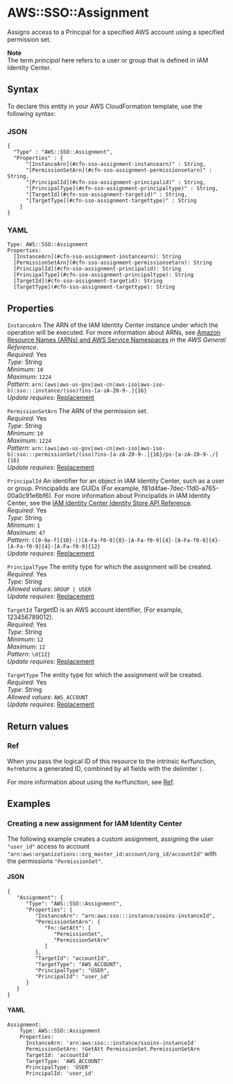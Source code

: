 # AWS::SSO::Assignment<a name="aws-resource-sso-assignment"></a>

Assigns access to a Principal for a specified AWS account using a specified permission set\.

**Note**  
The term *principal* here refers to a user or group that is defined in IAM Identity Center\.

## Syntax<a name="aws-resource-sso-assignment-syntax"></a>

To declare this entity in your AWS CloudFormation template, use the following syntax:

### JSON<a name="aws-resource-sso-assignment-syntax.json"></a>

```
{
  "Type" : "AWS::SSO::Assignment",
  "Properties" : {
      "[InstanceArn](#cfn-sso-assignment-instancearn)" : String,
      "[PermissionSetArn](#cfn-sso-assignment-permissionsetarn)" : String,
      "[PrincipalId](#cfn-sso-assignment-principalid)" : String,
      "[PrincipalType](#cfn-sso-assignment-principaltype)" : String,
      "[TargetId](#cfn-sso-assignment-targetid)" : String,
      "[TargetType](#cfn-sso-assignment-targettype)" : String
    }
}
```

### YAML<a name="aws-resource-sso-assignment-syntax.yaml"></a>

```
Type: AWS::SSO::Assignment
Properties: 
  [InstanceArn](#cfn-sso-assignment-instancearn): String
  [PermissionSetArn](#cfn-sso-assignment-permissionsetarn): String
  [PrincipalId](#cfn-sso-assignment-principalid): String
  [PrincipalType](#cfn-sso-assignment-principaltype): String
  [TargetId](#cfn-sso-assignment-targetid): String
  [TargetType](#cfn-sso-assignment-targettype): String
```

## Properties<a name="aws-resource-sso-assignment-properties"></a>

`InstanceArn`  <a name="cfn-sso-assignment-instancearn"></a>
The ARN of the IAM Identity Center instance under which the operation will be executed\. For more information about ARNs, see [Amazon Resource Names \(ARNs\) and AWS Service Namespaces](https://docs.aws.amazon.com/general/latest/gr/aws-arns-and-namespaces.html) in the *AWS General Reference*\.  
*Required*: Yes  
*Type*: String  
*Minimum*: `10`  
*Maximum*: `1224`  
*Pattern*: `arn:(aws|aws-us-gov|aws-cn|aws-iso|aws-iso-b):sso:::instance/(sso)?ins-[a-zA-Z0-9-.]{16}`  
*Update requires*: [Replacement](https://docs.aws.amazon.com/AWSCloudFormation/latest/UserGuide/using-cfn-updating-stacks-update-behaviors.html#update-replacement)

`PermissionSetArn`  <a name="cfn-sso-assignment-permissionsetarn"></a>
The ARN of the permission set\.  
*Required*: Yes  
*Type*: String  
*Minimum*: `10`  
*Maximum*: `1224`  
*Pattern*: `arn:(aws|aws-us-gov|aws-cn|aws-iso|aws-iso-b):sso:::permissionSet/(sso)?ins-[a-zA-Z0-9-.]{16}/ps-[a-zA-Z0-9-./]{16}`  
*Update requires*: [Replacement](https://docs.aws.amazon.com/AWSCloudFormation/latest/UserGuide/using-cfn-updating-stacks-update-behaviors.html#update-replacement)

`PrincipalId`  <a name="cfn-sso-assignment-principalid"></a>
An identifier for an object in IAM Identity Center, such as a user or group\. PrincipalIds are GUIDs \(For example, f81d4fae\-7dec\-11d0\-a765\-00a0c91e6bf6\)\. For more information about PrincipalIds in IAM Identity Center, see the [IAM Identity Center Identity Store API Reference](/singlesignon/latest/IdentityStoreAPIReference/welcome.html)\.  
*Required*: Yes  
*Type*: String  
*Minimum*: `1`  
*Maximum*: `47`  
*Pattern*: `([0-9a-f]{10}-|)[A-Fa-f0-9]{8}-[A-Fa-f0-9]{4}-[A-Fa-f0-9]{4}-[A-Fa-f0-9]{4}-[A-Fa-f0-9]{12}`  
*Update requires*: [Replacement](https://docs.aws.amazon.com/AWSCloudFormation/latest/UserGuide/using-cfn-updating-stacks-update-behaviors.html#update-replacement)

`PrincipalType`  <a name="cfn-sso-assignment-principaltype"></a>
The entity type for which the assignment will be created\.  
*Required*: Yes  
*Type*: String  
*Allowed values*: `GROUP | USER`  
*Update requires*: [Replacement](https://docs.aws.amazon.com/AWSCloudFormation/latest/UserGuide/using-cfn-updating-stacks-update-behaviors.html#update-replacement)

`TargetId`  <a name="cfn-sso-assignment-targetid"></a>
TargetID is an AWS account identifier, \(For example, 123456789012\)\.  
*Required*: Yes  
*Type*: String  
*Minimum*: `12`  
*Maximum*: `12`  
*Pattern*: `\d{12}`  
*Update requires*: [Replacement](https://docs.aws.amazon.com/AWSCloudFormation/latest/UserGuide/using-cfn-updating-stacks-update-behaviors.html#update-replacement)

`TargetType`  <a name="cfn-sso-assignment-targettype"></a>
The entity type for which the assignment will be created\.  
*Required*: Yes  
*Type*: String  
*Allowed values*: `AWS_ACCOUNT`  
*Update requires*: [Replacement](https://docs.aws.amazon.com/AWSCloudFormation/latest/UserGuide/using-cfn-updating-stacks-update-behaviors.html#update-replacement)

## Return values<a name="aws-resource-sso-assignment-return-values"></a>

### Ref<a name="aws-resource-sso-assignment-return-values-ref"></a>

When you pass the logical ID of this resource to the intrinsic `Ref`function, `Ref`returns a generated ID, combined by all fields with the delimiter `|`\.

For more information about using the `Ref`function, see [Ref](https://docs.aws.amazon.com/AWSCloudFormation/latest/UserGuide/intrinsic-function-reference-ref.html)\.

## Examples<a name="aws-resource-sso-assignment--examples"></a>



### Creating a new assignment for IAM Identity Center<a name="aws-resource-sso-assignment--examples--Creating_a_new_assignment_for_"></a>

The following example creates a custom assignment, assigning the user `"user_id"` access to account `"arn:aws:organizations::org_master_id:account/org_id/accountId"` with the permissions `"PermissionSet"`\. 

#### JSON<a name="aws-resource-sso-assignment--examples--Creating_a_new_assignment_for_--json"></a>

```
{
   "Assignment": {
      "Type": "AWS::SSO::Assignment",
      "Properties": {
         "InstanceArn": "arn:aws:sso:::instance/ssoins-instanceId",
         "PermissionSetArn": {
            "Fn::GetAtt": [
               "PermissionSet",
               "PermissionSetArn"
            ]
         },
         "TargetId": "accountId",
         "TargetType": "AWS_ACCOUNT",
         "PrincipalType": "USER",
         "PrincipalId": "user_id"
      }
   }
}
```

#### YAML<a name="aws-resource-sso-assignment--examples--Creating_a_new_assignment_for_--yaml"></a>

```
Assignment:
    Type: AWS::SSO::Assignment
    Properties:
      InstanceArn: 'arn:aws:sso:::instance/ssoins-instanceId'
      PermissionSetArn: !GetAtt PermissionSet.PermissionSetArn
      TargetId: 'accountId'
      TargetType: 'AWS_ACCOUNT'
      PrincipalType: 'USER'
      PrincipalId: 'user_id'
```